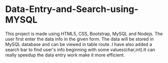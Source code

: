 # Data-Entry-and-Search-using-MYSQL
This project is made using HTML5, CSS, Bootstrap, MySQL and Nodejs. The user first enter the data info in the given form. The data will be stored in MySQL database and can be viewed in table route .I have also added a search bar to find user's info beginning with some values(char,int).It can really speedup the data entry work make it more efficient.
